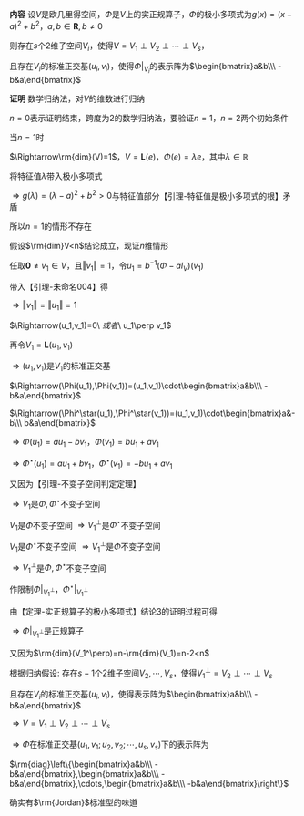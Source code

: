 **内容**
设$V$是欧几里得空间，$\Phi$是$V$上的实正规算子，$\Phi$的极小多项式为$g(x)=(x-a)^2+b^2$，$a,b\in\mathbf R,b\neq0$

则存在$s$个2维子空间$V_i$，使得$V=V_1\perp V_2\perp\cdots\perp V_s$，

且存在$V_i$的标准正交基$(u_i,v_i)$，使得$\Phi\left|\right._{V_i}$的表示阵为$\begin{bmatrix}a&b\\\ -b&a\end{bmatrix}$

**证明**
数学归纳法，对$V$的维数进行归纳

$n=0$表示证明结束，跨度为2的数学归纳法，要验证$n=1$，$n=2$两个初始条件

当$n=1$时

$\Rightarrow\rm{dim}(V)=1$，$V=\mathbf{L}(e)$，$\Phi(e)=\lambda e$，其中$\lambda\in\mathbb R$

将特征值$\lambda$带入极小多项式

$\Rightarrow g(\lambda)=(\lambda-a)^2+b^2>0$与特征值部分【引理-特征值是极小多项式的根】矛盾

所以$n=1$的情形不存在

假设$\rm{dim}V<n$结论成立，现证$n$维情形

任取$\mathbf0\neq v_1\in V$，且$\Vert v_1\Vert=1$，令$u_1=b^{-1}(\Phi-aI_V)(v_1)$

带入【引理-未命名004】得

$\Rightarrow\Vert v_1\Vert=\Vert u_1\Vert=1$

$\Rightarrow(u_1,v_1)=0\ $或者$\ u_1\perp v_1$

再令$V_1=\mathbf{L}(u_1,v_1)$

$\Rightarrow(u_1,v_1)$是$V_1$的标准正交基

$\Rightarrow(\Phi(u_1),\Phi(v_1))=(u_1,v_1)\cdot\begin{bmatrix}a&b\\\ -b&a\end{bmatrix}$

$\Rightarrow(\Phi^\star(u_1),\Phi^\star(v_1))=(u_1,v_1)\cdot\begin{bmatrix}a&-b\\\ b&a\end{bmatrix}$

$\Rightarrow\Phi(u_1)=au_1-bv_1$，$\Phi(v_1)=bu_1+av_1$

$\Rightarrow\Phi^\star(u_1)=au_1+bv_1$，$\Phi^\star(v_1)=-bu_1+av_1$

又因为【引理-不变子空间判定定理】

$\Rightarrow V_1$是$\Phi,\Phi^\star$不变子空间

$V_1$是$\Phi$不变子空间$\ \Rightarrow V_1^\perp$是$\Phi^\star$不变子空间

$V_1$是$\Phi^\star$不变子空间$\ \Rightarrow V_1^\perp$是$\Phi$不变子空间

$\Rightarrow V_1^\perp$是$\Phi,\Phi^\star$不变子空间

作限制$\Phi\left|\right._{V_1^\perp}$，$\Phi^\star\left|\right._{V_1^\perp}$

由【定理-实正规算子的极小多项式】结论3的证明过程可得

$\Rightarrow \Phi\left|\right._{V_1^\perp}$是正规算子

又因为$\rm{dim}(V_1^\perp)=n-\rm{dim}(V_1)=n-2<n$

根据归纳假设: 存在$s-1$个2维子空间$V_2,\cdots,V_s$，使得$V_1^\perp=V_2\perp\cdots\perp V_s$

且存在$V_i$的标准正交基$(u_i,v_i)$，使得表示阵为$\begin{bmatrix}a&b\\\ -b&a\end{bmatrix}$

$\Rightarrow V=V_1\perp V_2\perp\cdots\perp V_s$

$\Rightarrow\Phi$在标准正交基$(u_1,v_1;u_2,v_2;\cdots,u_s,v_s)$下的表示阵为

$\rm{diag}\left\{\begin{bmatrix}a&b\\\ -b&a\end{bmatrix},\begin{bmatrix}a&b\\\ -b&a\end{bmatrix},\cdots,\begin{bmatrix}a&b\\\ -b&a\end{bmatrix}\right\}$

确实有$\rm{Jordan}$标准型的味道
